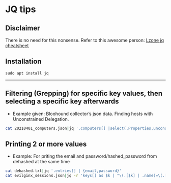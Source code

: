 # JQ tips

## Disclaimer
There is no need for this nonsense. Refer to this awesome person: [Lzone jq cheatsheet](https://lzone.de/cheat-sheet/jq)

## Installation
`sudo apt install jq`

---
## Filtering (Grepping) for specific key values, then selecting a specific key afterwards
* Example given: Bloohound collector’s json data. Finding hosts with Unconstrained Delegation.
```bash
cat 20210401_computers.json|jq '.computers[] |select(.Properties.unconstraineddelegation ==true) | .Properties.name'
```
## Printing 2 or more values 
* Example: For priting the email and password/hashed_password from dehashed at the same time
```bash
cat dehashed.txt|jq '.entries[] | {email,password}'
cat evilginx_sessions.json|jq -r 'keys[] as $k | "\(.[$k] | .name)=\(.[$k] | .value)"' 
```
